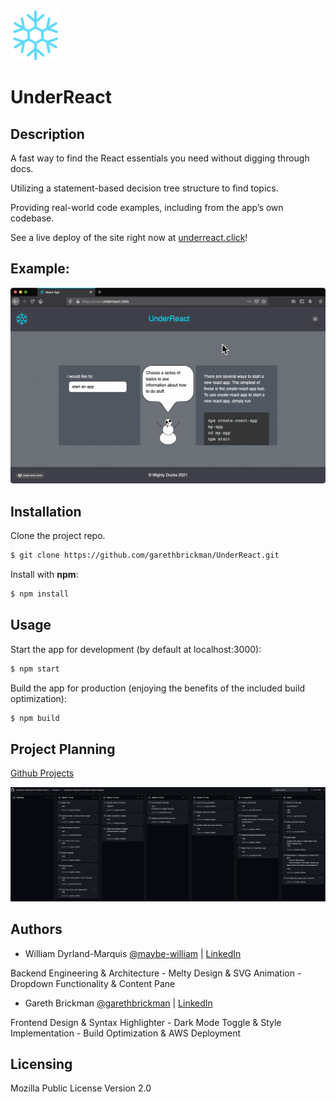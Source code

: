 <img src="./public/snowflake_color.png" width="80" height=auto /> 

# UnderReact

## Description

A fast way to find the React essentials you need without digging through docs.

Utilizing a statement-based decision tree structure to find topics.

Providing real-world code examples, including from the app’s own codebase.

See a live deploy of the site right now at [underreact.click](https://www.underreact.click)!

## Example:

<img src="./public/preview.gif" width="640" height=auto /> 

## Installation

Clone the project repo.

```bash
$ git clone https://github.com/garethbrickman/UnderReact.git
```

Install with **npm**:

```bash
$ npm install
```

## Usage

Start the app for development (by default at localhost:3000):

```bash
$ npm start
```

Build the app for production (enjoying the benefits of the included build optimization):

```bash
$ npm build
```

## Project Planning

[Github Projects](https://github.com/orgs/Holberton-Webstack-Portfolio-Project/projects/1)

<img src="./public/kanban.png" width="640" height=auto /> 

## Authors

* William Dyrland-Marquis [@maybe-william](https://github.com/maybe-william) | [LinkedIn](https://www.linkedin.com/in/william-dyrland-marquis/)

Backend Engineering & Architecture - Melty Design & SVG Animation - Dropdown Functionality & Content Pane

* Gareth Brickman [@garethbrickman](https://github.com/garethbrickman) | [LinkedIn](https://www.linkedin.com/in/br1ck/)

Frontend Design & Syntax Highlighter - Dark Mode Toggle & Style Implementation - Build Optimization & AWS Deployment

## Licensing

Mozilla Public License Version 2.0
